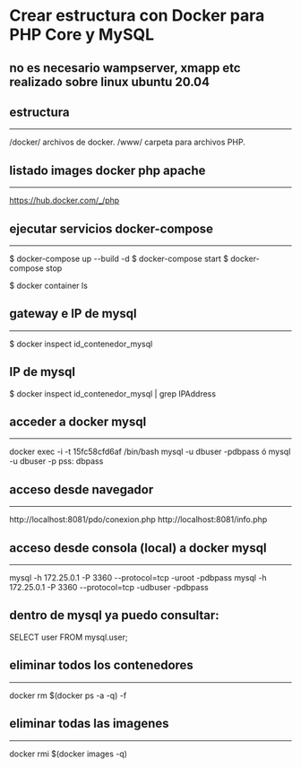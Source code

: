 # Crear estructura con Docker para PHP Core y MySQL
no es necesario wampserver, xmapp etc
realizado sobre linux ubuntu 20.04
------------------------------------------------------

## estructura
---------------------------------
/docker/ archivos de docker.
/www/ carpeta para archivos PHP.

## listado images docker php apache
-------------------------------------
https://hub.docker.com/_/php

## ejecutar servicios docker-compose 
--------------------------------------
$ docker-compose up --build -d 
$ docker-compose start
$ docker-compose stop

$ docker container ls

## gateway e IP de mysql
-----------------------------
$ docker inspect id_contenedor_mysql

## IP de mysql
$ docker inspect id_contenedor_mysql | grep IPAddress

## acceder a docker mysql
------------------------
docker exec -i -t 15fc58cfd6af /bin/bash
mysql -u dbuser -pdbpass
ó
mysql -u dbuser -p
pss: dbpass

## acceso desde navegador
--------------------------------------------
http://localhost:8081/pdo/conexion.php
http://localhost:8081/info.php

## acceso desde consola (local) a docker mysql
--------------------------------------------------------------
mysql -h 172.25.0.1 -P 3360 --protocol=tcp -uroot -pdbpass
mysql -h 172.25.0.1 -P 3360 --protocol=tcp -udbuser -pdbpass

dentro de mysql ya puedo consultar:
-------------------------------------
SELECT user FROM mysql.user;

## eliminar todos los contenedores
-----------------------------------
docker rm $(docker ps -a -q) -f

## eliminar todas las imagenes
-------------------------------
docker rmi $(docker images -q) 